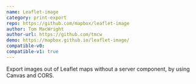 ```yaml
---
name: Leaflet-image
category: print-export
repo: https://github.com/mapbox/leaflet-image
author: Tom MacWright
author-url: https://github.com/tmcw
demo: https://mapbox.github.io/leaflet-image/
compatible-v0:
compatible-v1: true
---
```


Export images out of Leaflet maps without a server component, by using Canvas and CORS.
